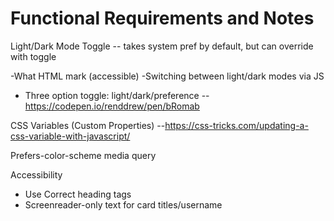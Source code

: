 # Functional Requirements and Notes

Light/Dark Mode Toggle -- takes system pref by default, but can override with toggle

-What HTML mark (accessible)
-Switching between light/dark modes via JS 
- Three option toggle: light/dark/preference -- https://codepen.io/renddrew/pen/bRomab

CSS Variables (Custom Properties) --https://css-tricks.com/updating-a-css-variable-with-javascript/

Prefers-color-scheme media query

Accessibility
- Use Correct heading tags
- Screenreader-only text for card titles/username



